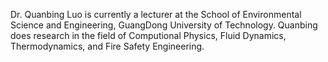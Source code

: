 Dr. Quanbing Luo is currently a lecturer at the School of Environmental Science and Engineering, GuangDong University of Technology. Quanbing does research in the field of Computional Physics, Fluid Dynamics, Thermodynamics, and Fire Safety Engineering.

<!---
Quanbing-Luo/Quanbing-Luo is a ✨ special ✨ repository because its `README.md` (this file) appears on your GitHub profile.
You can click the Preview link to take a look at your changes.
--->
